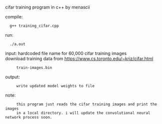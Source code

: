    cifar training program in c++ by menascii
   
   compile:
      
      g++ training_cifar.cpp

   run:
   	  
      ./a.out

   input:
      hardcoded file name for 60,000 cifar training images  
      download training data from https://www.cs.toronto.edu/~kriz/cifar.html
         
         train-images.bin
         
   output:
         
         write updated model weights to file   

   note:
  	     
         this program just reads the cifar training images and print the images 
  	     in a local directory. i will update the convolutional neural network process soon.
